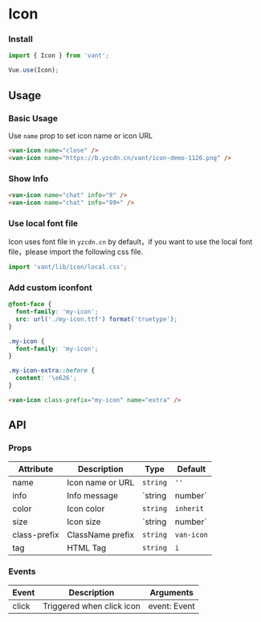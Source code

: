 # Icon

### Install

``` javascript
import { Icon } from 'vant';

Vue.use(Icon);
```

## Usage

### Basic Usage

Use `name` prop to set icon name or icon URL

```html
<van-icon name="close" />
<van-icon name="https://b.yzcdn.cn/vant/icon-demo-1126.png" />
```

### Show Info

```html
<van-icon name="chat" info="9" />
<van-icon name="chat" info="99+" />
```

### Use local font file

Icon uses font file in `yzcdn.cn` by default，if you want to use the local font file，please import the following css file.

```js
import 'vant/lib/icon/local.css';
```

### Add custom iconfont

```css
@font-face {
  font-family: 'my-icon';
  src: url('./my-icon.ttf') format('truetype');
}

.my-icon {
  font-family: 'my-icon';
}

.my-icon-extra::before {
  content: '\e626';
}
```

```html
<van-icon class-prefix="my-icon" name="extra" />
```

## API

### Props

| Attribute | Description | Type | Default |
|------|------|------|------|
| name | Icon name or URL | `string` | `''` |
| info | Info message | `string | number` | `''` |
| color | Icon color | `string` | `inherit` |
| size | Icon size | `string | number` | `inherit` |
| class-prefix | ClassName prefix | `string` | `van-icon` |
| tag | HTML Tag | `string` | `i` |

### Events

| Event | Description | Arguments |
|------|------|------|
| click | Triggered when click icon | event: Event |
